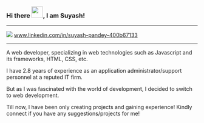 ### Hi there <img src="https://raw.githubusercontent.com/MartinHeinz/MartinHeinz/master/wave.gif" width="30px">, I am Suyash!

---

<img src="https://img.shields.io/badge/LinkedIn-0077B5?style=for-the-badge&logo=linkedin&logoColor=white"> www.linkedin.com/in/suyash-pandey-400b67133

---

A web developer, specializing in web technologies such as Javascript and its frameworks, HTML, CSS, etc.

I have 2.8 years of experience as an application administrator/support personnel at a reputed IT firm.

But as I was fascinated with the world of development, I decided to switch to web development.

Till now, I have been only creating projects and gaining experience! Kindly connect if you have any suggestions/projects for me!


<!--
**Suyash699/Suyash699** is a ✨ _special_ ✨ repository because its `README.md` (this file) appears on your GitHub profile.

Here are some ideas to get you started:

- 🔭 I’m currently working on ...
- 🌱 I’m currently learning ...
- 👯 I’m looking to collaborate on ...
- 🤔 I’m looking for help with ...
- 💬 Ask me about ...
- 📫 How to reach me: ...
- 😄 Pronouns: ...
- ⚡ Fun fact: ...
-->

